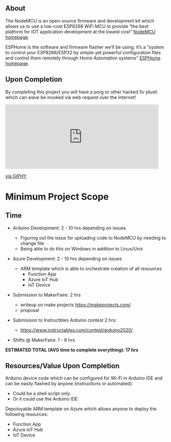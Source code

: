 ## About
The NodeMCU is an open-source firmware and development kit which allows us to use a low-cost ESP8266 WiFi MCU to provide “the best platform for IOT application development at the lowest cost” [NodeMCU homepage](https://www.nodemcu.com/index_en.html).  

ESPHome is the software and firmware flasher we’ll be using; it’s a “system to control your ESP8266/ESP32 by simple yet powerful configuration files and control them remotely through Home Automation systems” [ESPHome homepage](https://esphome.io).

## Upon Completion
By completing this project you will have a porg or other hacked 5v plush which can wave be invoked via web request over the Internet!

<div class="gif-container">
    <iframe src="https://giphy.com/embed/BpCYzidFkPgUzFV9cA" width="480" height="201" frameBorder="0" class="giphy-embed" allowFullScreen></iframe><p><a href="https://giphy.com/gifs/starwars-star-wars-the-last-jedi-BpCYzidFkPgUzFV9cA">via GIPHY</a></p>
</div>

# Minimum Project Scope
## Time
* Arduino Development: 2 - 10 hrs depending on issues
  * Figuring out the issue for uploading code to NodeMCU by needing to change file
  * Being able to do this on Windows in addition to Linux/Unix
* Azure Development: 2 - 10 hrs depending on issues
    * ARM template which is able to orchestrate creation of all resources 
      * Function App
      * Azure IoT Hub
      * IoT Device

* Submission to MakerFaire: 2 hrs
  * writeup on make projects https://makeprojects.com/
  * proposal

* Submisison to Instructbles Arduino contest 2 hrs:
  * https://www.instructables.com/contest/arduino2020/

* Shifts @ MakerFaire: 1 - 8 hrs

**ESTIMATED TOTAL (AVG time to complete everything): 17 hrs**

## Resources/Value Upon Completion
Arduino device code which can be configured for Wi-Fi in Arduino IDE and can be easily flashed by anyone (instructions or automated):
* Could be a shell script only
* Or it could use the Arduino IDE

Depoloyable ARM template on Azure which allows anyone to deploy the following resources:
* Function App
* Azure IoT Hub
* IoT Device

